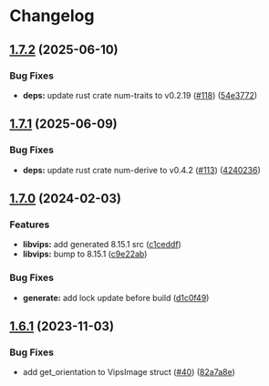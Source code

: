 # Changelog

## [1.7.2](https://github.com/olxgroup-oss/libvips-rust-bindings/compare/v1.7.1...v1.7.2) (2025-06-10)


### Bug Fixes

* **deps:** update rust crate num-traits to v0.2.19 ([#118](https://github.com/olxgroup-oss/libvips-rust-bindings/issues/118)) ([54e3772](https://github.com/olxgroup-oss/libvips-rust-bindings/commit/54e377267d7b72c8a0551a84b3115a7591b66cce))

## [1.7.1](https://github.com/olxgroup-oss/libvips-rust-bindings/compare/v1.7.0...v1.7.1) (2025-06-09)


### Bug Fixes

* **deps:** update rust crate num-derive to v0.4.2 ([#113](https://github.com/olxgroup-oss/libvips-rust-bindings/issues/113)) ([4240236](https://github.com/olxgroup-oss/libvips-rust-bindings/commit/424023641196ad86f5d84d3b9a11b832e42e0e3d))

## [1.7.0](https://github.com/olxgroup-oss/libvips-rust-bindings/compare/v1.6.1...v1.7.0) (2024-02-03)


### Features

* **libvips:** add generated 8.15.1 src ([c1ceddf](https://github.com/olxgroup-oss/libvips-rust-bindings/commit/c1ceddfd24edd545a2dab39941dabc47ab6bf332))
* **libvips:** bump to 8.15.1 ([c9e22ab](https://github.com/olxgroup-oss/libvips-rust-bindings/commit/c9e22abcafd09c56b3d8e2df7ff956b4e8fdb2d0))


### Bug Fixes

* **generate:** add lock update before build ([d1c0f49](https://github.com/olxgroup-oss/libvips-rust-bindings/commit/d1c0f499327b7ceca756ccc661fd2c0fac212b32))

## [1.6.1](https://github.com/olxgroup-oss/libvips-rust-bindings/compare/v1.6.0...v1.6.1) (2023-11-03)


### Bug Fixes

* add get_orientation to VipsImage struct ([#40](https://github.com/olxgroup-oss/libvips-rust-bindings/issues/40)) ([82a7a8e](https://github.com/olxgroup-oss/libvips-rust-bindings/commit/82a7a8e00c57748ab41ea84767778611b7befa8c))
